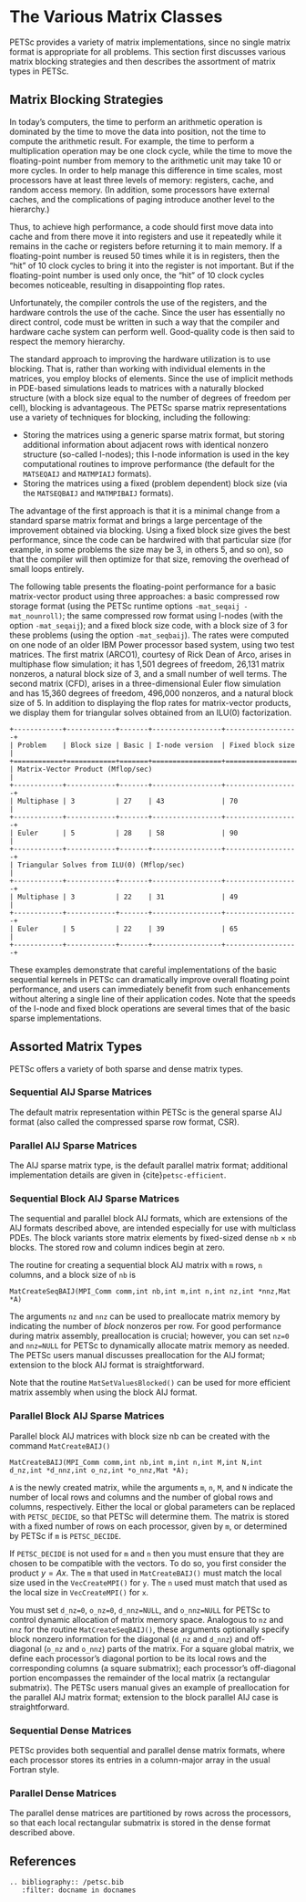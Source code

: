 # The Various Matrix Classes

PETSc provides a variety of matrix implementations, since no single
matrix format is appropriate for all problems. This section first
discusses various matrix blocking strategies and then describes the
assortment of matrix types in PETSc.

## Matrix Blocking Strategies

In today’s computers, the time to perform an arithmetic operation is
dominated by the time to move the data into position, not the time to
compute the arithmetic result. For example, the time to perform a
multiplication operation may be one clock cycle, while the time to move
the floating-point number from memory to the arithmetic unit may take 10
or more cycles. In order to help manage this difference in time scales,
most processors have at least three levels of memory: registers, cache,
and random access memory. (In addition, some processors have external
caches, and the complications of paging introduce another level to the
hierarchy.)

Thus, to achieve high performance, a code should first move data into
cache and from there move it into registers and use it repeatedly while
it remains in the cache or registers before returning it to main memory.
If a floating-point number is reused 50 times while it is in registers,
then the “hit” of 10 clock cycles to bring it into the register is not
important. But if the floating-point number is used only once, the “hit”
of 10 clock cycles becomes noticeable, resulting in disappointing flop
rates.

Unfortunately, the compiler controls the use of the registers, and the
hardware controls the use of the cache. Since the user has essentially
no direct control, code must be written in such a way that the compiler
and hardware cache system can perform well. Good-quality code is then
said to respect the memory hierarchy.

The standard approach to improving the hardware utilization is to use
blocking. That is, rather than working with individual elements in the
matrices, you employ blocks of elements. Since the use of implicit
methods in PDE-based simulations leads to matrices with a naturally
blocked structure (with a block size equal to the number of degrees of
freedom per cell), blocking is advantageous. The PETSc sparse matrix
representations use a variety of techniques for blocking, including the
following:

- Storing the matrices using a generic sparse matrix format, but
  storing additional information about adjacent rows with identical
  nonzero structure (so-called I-nodes); this I-node information is
  used in the key computational routines to improve performance (the
  default for the `MATSEQAIJ` and `MATMPIAIJ` formats).
- Storing the matrices using a fixed (problem dependent) block size
  (via the `MATSEQBAIJ` and `MATMPIBAIJ` formats).

The advantage of the first approach is that it is a minimal change from
a standard sparse matrix format and brings a large percentage of the
improvement obtained via blocking. Using a fixed block size gives the
best performance, since the code can be hardwired with that particular
size (for example, in some problems the size may be 3, in others 5, and
so on), so that the compiler will then optimize for that size, removing
the overhead of small loops entirely.

The following table presents the floating-point performance for a basic
matrix-vector product using three approaches: a basic compressed row
storage format (using the PETSc runtime options
`-mat_seqaij -mat_nounroll)`; the same compressed row format using
I-nodes (with the option `-mat_seqaij`); and a fixed block size code,
with a block size of 3 for these problems (using the option
`-mat_seqbaij`). The rates were computed on one node of an older IBM
Power processor based system, using two test matrices. The first matrix
(ARCO1), courtesy of Rick Dean of Arco, arises in multiphase flow
simulation; it has 1,501 degrees of freedom, 26,131 matrix nonzeros, a
natural block size of 3, and a small number of well terms. The second
matrix (CFD), arises in a three-dimensional Euler flow simulation and
has 15,360 degrees of freedom, 496,000 nonzeros, and a natural block
size of 5. In addition to displaying the flop rates for matrix-vector
products, we display them for triangular solves obtained from an ILU(0)
factorization.

```{eval-rst}
+------------+------------+-------+-----------------+------------------+
| Problem    | Block size | Basic | I-node version  | Fixed block size |
+============+============+=======+=================+==================+
| Matrix-Vector Product (Mflop/sec)                                    |
+------------+------------+-------+-----------------+------------------+
| Multiphase | 3          | 27    | 43              | 70               |
+------------+------------+-------+-----------------+------------------+
| Euler      | 5          | 28    | 58              | 90               |
+------------+------------+-------+-----------------+------------------+
| Triangular Solves from ILU(0) (Mflop/sec)                            |
+------------+------------+-------+-----------------+------------------+
| Multiphase | 3          | 22    | 31              | 49               |
+------------+------------+-------+-----------------+------------------+
| Euler      | 5          | 22    | 39              | 65               |
+------------+------------+-------+-----------------+------------------+
```

These examples demonstrate that careful implementations of the basic
sequential kernels in PETSc can dramatically improve overall floating
point performance, and users can immediately benefit from such
enhancements without altering a single line of their application codes.
Note that the speeds of the I-node and fixed block operations are
several times that of the basic sparse implementations.

## Assorted Matrix Types

PETSc offers a variety of both sparse and dense matrix types.

### Sequential AIJ Sparse Matrices

The default matrix representation within PETSc is the general sparse AIJ
format (also called the compressed sparse row format, CSR).

### Parallel AIJ Sparse Matrices

The AIJ sparse matrix type, is the default parallel matrix format;
additional implementation details are given in {cite}`petsc-efficient`.

### Sequential Block AIJ Sparse Matrices

The sequential and parallel block AIJ formats, which are extensions of
the AIJ formats described above, are intended especially for use with
multiclass PDEs. The block variants store matrix elements by fixed-sized
dense `nb` $\times$ `nb` blocks. The stored row and column
indices begin at zero.

The routine for creating a sequential block AIJ matrix with `m` rows,
`n` columns, and a block size of `nb` is

```
MatCreateSeqBAIJ(MPI_Comm comm,int nb,int m,int n,int nz,int *nnz,Mat *A)
```

The arguments `nz` and `nnz` can be used to preallocate matrix
memory by indicating the number of *block* nonzeros per row. For good
performance during matrix assembly, preallocation is crucial; however,
you can set `nz=0` and `nnz=NULL` for PETSc to dynamically allocate
matrix memory as needed. The PETSc users manual discusses preallocation
for the AIJ format; extension to the block AIJ format is
straightforward.

Note that the routine `MatSetValuesBlocked()` can be used for more
efficient matrix assembly when using the block AIJ format.

### Parallel Block AIJ Sparse Matrices

Parallel block AIJ matrices with block size nb can be created with the
command `MatCreateBAIJ()`

```
MatCreateBAIJ(MPI_Comm comm,int nb,int m,int n,int M,int N,int d_nz,int *d_nnz,int o_nz,int *o_nnz,Mat *A);
```

`A` is the newly created matrix, while the arguments `m`, `n`,
`M`, and `N` indicate the number of local rows and columns and the
number of global rows and columns, respectively. Either the local or
global parameters can be replaced with `PETSC_DECIDE`, so that PETSc
will determine them. The matrix is stored with a fixed number of rows on
each processor, given by `m`, or determined by PETSc if `m` is
`PETSC_DECIDE`.

If `PETSC_DECIDE` is not used for `m` and `n` then you must ensure
that they are chosen to be compatible with the vectors. To do so, you
first consider the product $y = A x$. The `m` that used in
`MatCreateBAIJ()` must match the local size used in the
`VecCreateMPI()` for `y`. The `n` used must match that used as the
local size in `VecCreateMPI()` for `x`.

You must set `d_nz=0`, `o_nz=0`, `d_nnz=NULL`, and `o_nnz=NULL` for
PETSc to control dynamic allocation of matrix memory space. Analogous to
`nz` and `nnz` for the routine `MatCreateSeqBAIJ()`, these
arguments optionally specify block nonzero information for the diagonal
(`d_nz` and `d_nnz`) and off-diagonal (`o_nz` and `o_nnz`) parts of
the matrix. For a square global matrix, we define each processor’s
diagonal portion to be its local rows and the corresponding columns (a
square submatrix); each processor’s off-diagonal portion encompasses the
remainder of the local matrix (a rectangular submatrix). The PETSc users
manual gives an example of preallocation for the parallel AIJ matrix
format; extension to the block parallel AIJ case is straightforward.

### Sequential Dense Matrices

PETSc provides both sequential and parallel dense matrix formats, where
each processor stores its entries in a column-major array in the usual
Fortran style.

### Parallel Dense Matrices

The parallel dense matrices are partitioned by rows across the
processors, so that each local rectangular submatrix is stored in the
dense format described above.

## References

```{eval-rst}
.. bibliography:: /petsc.bib
   :filter: docname in docnames
```
